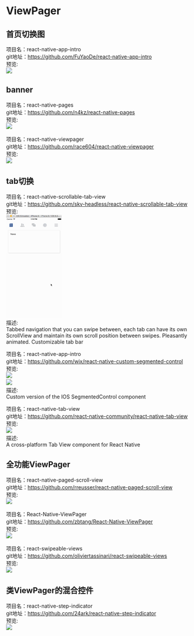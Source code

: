 # ViewPager



## 首页切换图<br>




项目名：react-native-app-intro<br>
git地址：https://github.com/FuYaoDe/react-native-app-intro<br>
预览:<br>
<img src="https://camo.githubusercontent.com/0070607c97ffa385a28618d4b40c6a913a5bfa67/687474703a2f2f692e67697068792e636f6d2f336f366f7a6a4c6f4f6e595458667a4a67512e676966" width="23%"/>
<br>


## banner<br>


项目名：react-native-pages<br>
git地址：https://github.com/n4kz/react-native-pages<br>
预览:<br>
<img src="https://cloud.githubusercontent.com/assets/2055622/25063699/68d6914e-21f4-11e7-81fe-b72d8e003530.gif" width="23%"/>
<br>

项目名：react-native-viewpager<br>
git地址：https://github.com/race604/react-native-viewpager<br>
预览:<br>
<img src="https://github.com/race604/react-native-viewpager/raw/master/art/anim.gif" width="23%"/>
<br>

## tab切换<br>




项目名：react-native-scrollable-tab-view<br>
git地址：https://github.com/skv-headless/react-native-scrollable-tab-view<br>
预览:<br>
<img src="https://raw.githubusercontent.com/brentvatne/react-native-scrollable-tab-view/master/demo_images/demo-fb.gif" width="30%"/>
<br>
描述:<br>
Tabbed navigation that you can swipe between, each tab can have its own ScrollView and maintain its own scroll position between swipes. Pleasantly animated. Customizable tab bar
<br>

项目名：react-native-app-intro<br>
git地址：https://github.com/wix/react-native-custom-segmented-control<br>
预览:<br>
<img src="https://github.com/wix/react-native-custom-segmented-control/raw/master/images/my_segmented3.gif" width="30%"/>
<br>
<img src="https://github.com/wix/react-native-custom-segmented-control/raw/master/images/my_segmented6.gif" width="30%"/>
<br>
描述:<br>
Custom version of the IOS SegmentedControl component
<br>


项目名：react-native-tab-view<br>
git地址：https://github.com/react-native-community/react-native-tab-view<br>
预览:<br>
<img src="https://raw.githubusercontent.com/satya164/react-native-tab-view/master/demo/demo.gif" width="26%"/>
<br>
描述:<br>
A cross-platform Tab View component for React Native
<br>

## 全功能ViewPager<br>


项目名：react-native-paged-scroll-view<br>
git地址：https://github.com/rreusser/react-native-paged-scroll-view<br>
预览:<br>
<img src="https://github.com/rreusser/react-native-paged-scroll-view/raw/master/example.gif" width="23%"/>
<br>

项目名：React-Native-ViewPager<br>
git地址：https://github.com/zbtang/React-Native-ViewPager<br>
预览:<br>
<img src="https://github.com/zbtang/React-Native-ViewPager/raw/master/imgs/titleIndicator.gif" width="23%"/>
<br>

项目名：react-swipeable-views<br>
git地址：https://github.com/oliviertassinari/react-swipeable-views<br>
预览:<br>
<img src="https://github.com/oliviertassinari/react-swipeable-views/raw/master/docs/platformAndroid.gif" width="23%"/>
<br>

## 类ViewPager的混合控件<br>


项目名：react-native-step-indicator<br>
git地址：https://github.com/24ark/react-native-step-indicator<br>
预览:<br>
<img src="https://github.com/24ark/react-native-step-indicator/raw/master/art/HorizontalStepIndicator.gif" width="23%"/>
<br>
